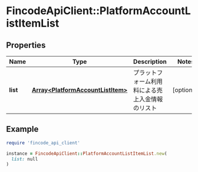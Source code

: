 # FincodeApiClient::PlatformAccountListItemList

## Properties

| Name | Type | Description | Notes |
| ---- | ---- | ----------- | ----- |
| **list** | [**Array&lt;PlatformAccountListItem&gt;**](PlatformAccountListItem.md) | プラットフォーム利用料による売上入金情報のリスト  | [optional] |

## Example

```ruby
require 'fincode_api_client'

instance = FincodeApiClient::PlatformAccountListItemList.new(
  list: null
)
```

